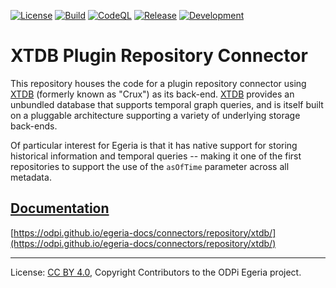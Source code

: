 <!-- SPDX-License-Identifier: CC-BY-4.0 -->
<!-- Copyright Contributors to the ODPi Egeria project. -->

[![License](https://img.shields.io/github/license/odpi/egeria-connector-xtdb)](LICENSE)
[![Build](https://github.com/odpi/egeria-connector-xtdb/workflows/Build/badge.svg)](https://github.com/odpi/egeria-connector-xtdb/actions/workflows/merge.yml?query=workflow%3ABuild)
[![CodeQL](https://github.com/odpi/egeria-connector-xtdb/workflows/CodeQL/badge.svg)](https://github.com/odpi/egeria-connector-xtdb/actions/workflows/codeql-analysis.yml)
[![Release](https://img.shields.io/maven-central/v/org.odpi.egeria/egeria-connector-crux?label=release)](http://repository.sonatype.org/service/local/artifact/maven/redirect?r=central-proxy&g=org.odpi.egeria&a=egeria-connector-crux&v=RELEASE&c=jar-with-dependencies)
[![Development](https://img.shields.io/nexus/s/org.odpi.egeria/egeria-connector-xtdb?label=development&server=https%3A%2F%2Foss.sonatype.org)](https://oss.sonatype.org/content/repositories/snapshots/org/odpi/egeria/egeria-connector-xtdb/)

# XTDB Plugin Repository Connector

This repository houses the code for a plugin repository connector using [XTDB](https://xtdb.com) (formerly known as "Crux") as its back-end. [XTDB](https://xtdb.com) provides an unbundled database that supports temporal graph queries, and is itself built on a pluggable architecture supporting a variety of underlying storage back-ends.

Of particular interest for Egeria is that it has native support for storing historical information and temporal queries -- making it one of the first repositories to support the use of the `asOfTime` parameter across all metadata.

## [Documentation](https://odpi.github.io/egeria-docs/connectors/repository/xtdb/)

[https://odpi.github.io/egeria-docs/connectors/repository/xtdb/](https://odpi.github.io/egeria-docs/connectors/repository/xtdb/)

----
License: [CC BY 4.0](https://creativecommons.org/licenses/by/4.0/),
Copyright Contributors to the ODPi Egeria project.
